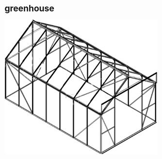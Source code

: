 # greenhouse

![greenhouse](https://raw.githubusercontent.com/hablijack/greenhouse/master/assets/img/greenhouse.png)
